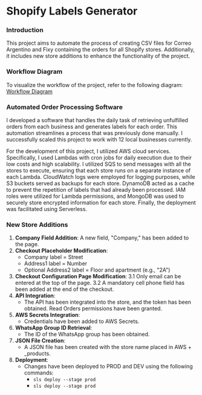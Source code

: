 # Shopify Labels Generator

### Introduction

This project aims to automate the process of creating CSV files for Correo Argentino and Fixy containing the orders for all Shopify stores. Additionally, it includes new store additions to enhance the functionality of the project.

### Workflow Diagram

To visualize the workflow of the project, refer to the following diagram: [Workflow Diagram](https://app.eraser.io/workspace/ZBk8qkWx9FUNUjj43sqO)

### Automated Order Processing Software

I developed a software that handles the daily task of retrieving unfulfilled orders from each business and generates labels for each order. This automation streamlines a process that was previously done manually. I successfully scaled this project to work with 12 local businesses currently.

For the development of this project, I utilized AWS cloud services. Specifically, I used Lambdas with cron jobs for daily execution due to their low costs and high scalability. I utilized SQS to send messages with all the stores to execute, ensuring that each store runs on a separate instance of each Lambda. CloudWatch logs were employed for logging purposes, while S3 buckets served as backups for each store. DynamoDB acted as a cache to prevent the repetition of labels that had already been processed. IAM roles were utilized for Lambda permissions, and MongoDB was used to securely store encrypted information for each store. Finally, the deployment was facilitated using Serverless.

### New Store Additions

1. **Company Field Addition**: A new field, "Company," has been added to the page.
2. **Checkout Placeholder Modification**:
   - Company label = Street
   - Address1 label = Number
   - Optional Address2 label = Floor and apartment (e.g., "2A")
3. **Checkout Configuration Page Modification**:
   3.1 Only email can be entered at the top of the page.
   3.2 A mandatory cell phone field has been added at the end of the checkout.
4. **API Integration**:
   - The API has been integrated into the store, and the token has been obtained. Read Orders permissions have been granted.
5. **AWS Secrets Integration**:
   - Credentials have been added to AWS Secrets.
6. **WhatsApp Group ID Retrieval**:
   - The ID of the WhatsApp group has been obtained.
7. **JSON File Creation**:
   - A JSON file has been created with the store name placed in AWS + _products.
8. **Deployment**:
   - Changes have been deployed to PROD and DEV using the following commands:
     - `sls deploy --stage prod`
     - `sls deploy --stage prod`
